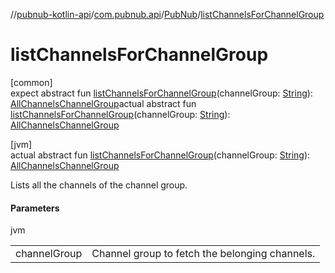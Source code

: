 //[pubnub-kotlin-api](../../../index.md)/[com.pubnub.api](../index.md)/[PubNub](index.md)/[listChannelsForChannelGroup](list-channels-for-channel-group.md)

# listChannelsForChannelGroup

[common]\
expect abstract fun [listChannelsForChannelGroup](list-channels-for-channel-group.md)(channelGroup: [String](https://kotlinlang.org/api/latest/jvm/stdlib/kotlin/-string/index.html)): [AllChannelsChannelGroup](../../com.pubnub.api.endpoints.channel_groups/-all-channels-channel-group/index.md)actual abstract fun [listChannelsForChannelGroup](list-channels-for-channel-group.md)(channelGroup: [String](https://kotlinlang.org/api/latest/jvm/stdlib/kotlin/-string/index.html)): [AllChannelsChannelGroup](../../com.pubnub.api.endpoints.channel_groups/-all-channels-channel-group/index.md)

[jvm]\
actual abstract fun [listChannelsForChannelGroup](list-channels-for-channel-group.md)(channelGroup: [String](https://kotlinlang.org/api/latest/jvm/stdlib/kotlin/-string/index.html)): [AllChannelsChannelGroup](../../com.pubnub.api.endpoints.channel_groups/-all-channels-channel-group/index.md)

Lists all the channels of the channel group.

#### Parameters

jvm

| | |
|---|---|
| channelGroup | Channel group to fetch the belonging channels. |
